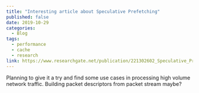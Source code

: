 ```yaml
---
title: "Interesting article about Speculative Prefetching"
published: false
date: 2019-10-29
categories:
  - Blog
tags:
  - performance
  - cache
  - research
link: https://www.researchgate.net/publication/221302602_Speculative_Prefetching_of_Induction_Pointers
---
```


Planning to give it a try and find some use cases in processing high volume network traffic. Building packet descriptors from packet stream maybe?